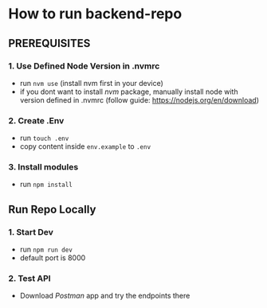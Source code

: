 # How to run backend-repo

## PREREQUISITES

### 1. Use Defined Node Version in .nvmrc

- run `nvm use` (install nvm first in your device)
- if you dont want to install _nvm_ package, manually install node with version defined in .nvmrc (follow guide: https://nodejs.org/en/download)

### 2. Create .Env

- run `touch .env`
- copy content inside `env.example` to `.env`

### 3. Install modules

- run `npm install`

## Run Repo Locally

### 1. Start Dev

- run `npm run dev`
- default port is 8000

### 2. Test API

- Download _Postman_ app and try the endpoints there
